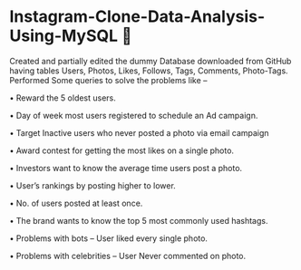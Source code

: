 # Instagram-Clone-Data-Analysis-Using-MySQL 📱
Created and partially edited the dummy Database downloaded from GitHub having tables Users, Photos, Likes, Follows, Tags, Comments, Photo-Tags.
Performed Some queries to solve the problems like –

•	Reward the 5 oldest users.

•	Day of week most users registered to schedule an Ad campaign.

•	Target Inactive users who never posted a photo via email campaign

•	Award contest for getting the most likes on a single photo.

•	Investors want to know the average time users post a photo.

•	User’s rankings by posting higher to lower.

•	No. of users posted at least once.

•	The brand wants to know the top 5 most commonly used hashtags.

•	Problems with bots – User liked every single photo.

•	Problems with celebrities – User Never commented on photo.
